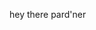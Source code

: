 hey there pard'ner

<!---
Moustachestache/Moustachestache is a ✨ special ✨ repository because its `README.md` (this file) appears on your GitHub profile.
You can click the Preview link to take a look at your changes.
--->
